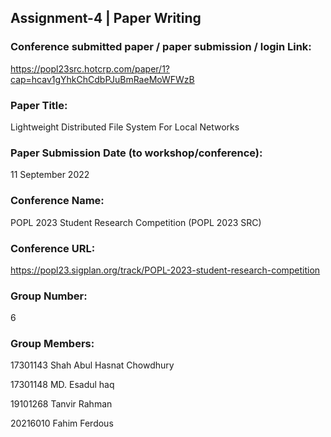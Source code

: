 ## Assignment-4 | Paper Writing

### Conference submitted paper / paper submission / login Link:

https://popl23src.hotcrp.com/paper/1?cap=hcav1gYhkChCdbPJuBmRaeMoWFWzB

### Paper Title:

Lightweight Distributed File System For Local Networks

### Paper Submission Date (to workshop/conference):

11 September 2022

### Conference Name:

POPL 2023 Student Research Competition (POPL 2023 SRC)

### Conference URL:

https://popl23.sigplan.org/track/POPL-2023-student-research-competition

### Group Number:

6

### Group Members:

17301143 Shah Abul Hasnat Chowdhury

17301148 MD. Esadul haq

19101268 Tanvir Rahman

20216010 Fahim Ferdous
